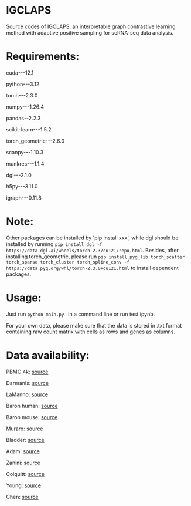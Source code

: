 # IGCLAPS
Source codes of IGCLAPS: an interpretable graph contrastive learning method with adaptive positive sampling for scRNA-seq data analysis.
# Requirements:
cuda---12.1

python---3.12

torch---2.3.0

numpy---1.26.4

pandas--2.2.3

scikit-learn---1.5.2

torch_geometric---2.6.0

scanpy---1.10.3

munkres---1.1.4

dgl---2.1.0

h5py---3.11.0

igraph---0.11.8
# Note:
Other packages can be installed by 'pip install xxx', while dgl should be installed by running 
`pip install dgl -f https://data.dgl.ai/wheels/torch-2.3/cu121/repo.html`. Besides, after installing torch_geometric, please run `pip install pyg_lib torch_scatter torch_sparse torch_cluster torch_spline_conv -f https://data.pyg.org/whl/torch-2.3.0+cu121.html` to install dependent packages.  
# Usage:
Just run 
`python main.py
`
in a command line or run test.ipynb.

For your own data, please make sure that the data is stored in .txt format containing raw count matrix with cells as rows and genes as columns. 

# Data availability:
PBMC 4k: [source](https://support.10xgenomics.com/single-cell-gene-expression/datasets/2.1.0/pbmc4k?)

Darmanis: [source](https://www.ncbi.nlm.nih.gov/geo/query/acc.cgi?acc=GSE67835)

LaManno: [source](https://www.ncbi.nlm.nih.gov/geo/query/acc.cgi?acc=GSE76381)

Baron human: [source](https://www.ncbi.nlm.nih.gov/geo/query/acc.cgi?acc=GSE84133)

Baron mouse: [source](https://www.ncbi.nlm.nih.gov/geo/query/acc.cgi?acc=GSE84133)

Muraro: [source](https://www.ncbi.nlm.nih.gov/geo/query/acc.cgi?acc=GSE85241)

Bladder: [source](https://www.ncbi.nlm.nih.gov/geo/query/acc.cgi?acc=GSE108097)

Adam: [source](https://www.ncbi.nlm.nih.gov/geo/query/acc.cgi?acc=GSE94333)

Zanini: [source](https://www.ncbi.nlm.nih.gov/geo/query/acc.cgi?acc=GSE147668)

Colquitt: [source](https://www.ncbi.nlm.nih.gov/geo/query/acc.cgi?acc=GSE150486)

Young: [source](https://ega-archive.org/datasets/)

Chen: [source](https://www.ncbi.nlm.nih.gov/geo/query/acc.cgi?acc=GSE87544)
